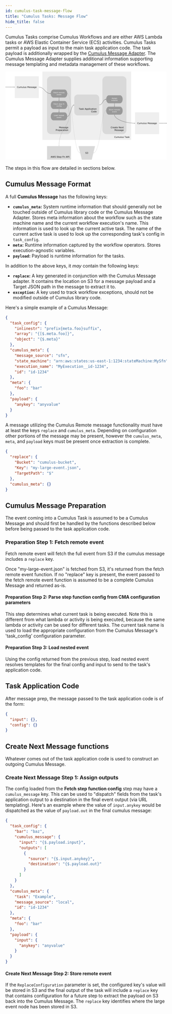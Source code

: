 ```yaml
---
id: cumulus-task-message-flow
title: "Cumulus Tasks: Message Flow"
hide_title: false
---
```


Cumulus Tasks comprise Cumulus Workflows and are either AWS Lambda tasks or AWS Elastic Container Service (ECS) activities. Cumulus Tasks permit a payload as input to the main task application code. The task payload is additionally wrapped by the [Cumulus Message Adapter](https://github.com/nasa/cumulus-message-adapter). The Cumulus Message Adapter supplies additional information supporting message templating and metadata management of these workflows.

![Diagram showing how incoming and outgoing Cumulus messages for workflow steps are handled by the Cumulus Message Adapter](../assets/cumulus-task-message-flow.png)

The steps in this flow are detailed in sections below.

## Cumulus Message Format

A full **Cumulus Message** has the following keys:

* **`cumulus_meta`:** System runtime information that should generally not be touched outside of Cumulus library code or the Cumulus Message Adapter. Stores meta information about the workflow such as the state machine name and the current workflow execution's name. This information is used to look up the current active task. The name of the current active task is used to look up the corresponding task's config in `task_config`.
* **`meta`:** Runtime information captured by the workflow operators. Stores execution-agnostic variables.
* **`payload`:** Payload is runtime information for the tasks.

In addition to the above keys, it *may* contain the following keys:

* **`replace`:** A key generated in conjunction with the Cumulus Message adapter.  It contains the location on S3 for a message payload and a Target JSON path in the message to extract it to.
* **`exception`:** A key used to track workflow exceptions, should not be modified outside of Cumulus library code.

Here's a simple example of a Cumulus Message:

```json
{
  "task_config": {
    "inlinestr": "prefix{meta.foo}suffix",
    "array": "{[$.meta.foo]}",
    "object": "{$.meta}"
  },
  "cumulus_meta": {
    "message_source": "sfn",
    "state_machine": "arn:aws:states:us-east-1:1234:stateMachine:MySfn",
    "execution_name": "MyExecution__id-1234",
    "id": "id-1234"
  },
  "meta": {
    "foo": "bar"
  },
  "payload": {
    "anykey": "anyvalue"
  }
}
```

A message utilizing the Cumulus Remote message functionality must have at least the keys `replace` and `cumulus_meta`.   Depending on configuration other portions of the message may be present, however the `cumulus_meta`, `meta`, and `payload` keys must be present once extraction is complete.

```json
{
  "replace": {
    "Bucket": "cumulus-bucket",
    "Key": "my-large-event.json",
    "TargetPath": "$"
  },
  "cumulus_meta": {}
}
```

## Cumulus Message Preparation

The event coming into a Cumulus Task is assumed to be a Cumulus Message and should first be handled by the functions described below before being passed to the task application code.

### Preparation Step 1: Fetch remote event

Fetch remote event will fetch the full event from S3 if the cumulus message includes a `replace` key.

Once "my-large-event.json" is fetched from S3, it's returned from the fetch remote event function. If no "replace" key is present, the event passed to the fetch remote event function is assumed to be a complete Cumulus Message and returned as-is.

#### Preparation Step 2: Parse step function config from CMA configuration parameters

This step  determines what current task is being executed. Note this is different from what lambda or activity is being executed, because the same lambda or activity can be used for different tasks. The current task name is used to load the appropriate configuration from the Cumulus Message's 'task_config' configuration parameter.

#### Preparation Step 3: Load nested event

Using the config returned from the previous step, load nested event resolves
templates for the final config and input to send to the task's application code.

## Task Application Code

After message prep, the message passed to the task application code is of the form:

```json
{
  "input": {},
  "config": {}
}
```

## Create Next Message functions

Whatever comes out of the task application code is used to construct an outgoing Cumulus Message.

### Create Next Message Step 1: Assign outputs

The config loaded from the **Fetch step function config** step may have a `cumulus_message` key. This can be used to "dispatch" fields from the task's application output to a destination in the final event output (via URL templating). Here's an example where the value of `input.anykey` would be dispatched as the value of `payload.out` in the final cumulus message:

```json
{
  "task_config": {
    "bar": "baz",
    "cumulus_message": {
      "input": "{$.payload.input}",
      "outputs": [
        {
          "source": "{$.input.anykey}",
          "destination": "{$.payload.out}"
        }
      ]
    }
  },
  "cumulus_meta": {
    "task": "Example",
    "message_source": "local",
    "id": "id-1234"
  },
  "meta": {
    "foo": "bar"
  },
  "payload": {
    "input": {
      "anykey": "anyvalue"
    }
  }
}
```

#### Create Next Message Step 2: Store remote event

 If the `ReplaceConfiguration` parameter is set, the configured key's value  will be stored in S3 and the final output of the task will include a `replace` key that contains configuration for a future step to extract the payload on S3 back into the Cumulus Message.   The `replace` key identifies where the large event node has been stored in S3.
